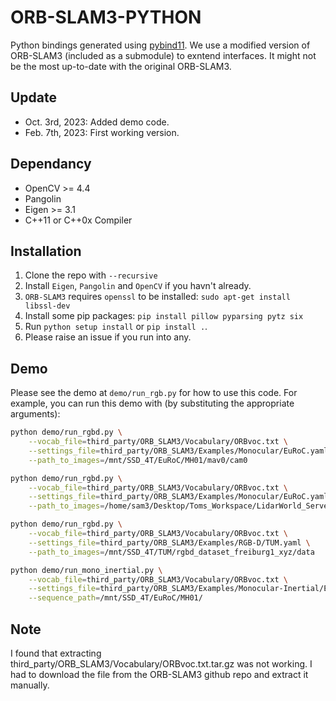 ORB-SLAM3-PYTHON
===

Python bindings generated using [pybind11](https://pybind11.readthedocs.io/en/stable/). We use a modified version of ORB-SLAM3 (included as a submodule) to exntend interfaces. It might not be the most up-to-date with the original ORB-SLAM3.

## Update

+ Oct. 3rd, 2023: Added demo code.
+ Feb. 7th, 2023: First working version. 

## Dependancy

+ OpenCV >= 4.4
+ Pangolin
+ Eigen >= 3.1
+ C++11 or C++0x Compiler

## Installation

1. Clone the repo with `--recursive`
2. Install `Eigen`, `Pangolin` and `OpenCV` if you havn't already.
3. `ORB-SLAM3` requires `openssl` to be installed: `sudo apt-get install libssl-dev`
4. Install some pip packages: `pip install pillow pyparsing pytz six`
5. Run `python setup install` or `pip install .`.
6. Please raise an issue if you run into any.

## Demo

Please see the demo at `demo/run_rgb.py` for how to use this code. For example, you can run this demo with (by substituting the appropriate arguments):

```bash
python demo/run_rgbd.py \
    --vocab_file=third_party/ORB_SLAM3/Vocabulary/ORBvoc.txt \
    --settings_file=third_party/ORB_SLAM3/Examples/Monocular/EuRoC.yaml \
    --path_to_images=/mnt/SSD_4T/EuRoC/MH01/mav0/cam0
```

```bash
python demo/run_rgbd.py \
    --vocab_file=third_party/ORB_SLAM3/Vocabulary/ORBvoc.txt \
    --settings_file=third_party/ORB_SLAM3/Examples/Monocular/EuRoC.yaml \
    --path_to_images=/home/sam3/Desktop/Toms_Workspace/LidarWorld_Server/recordings/20250128_091547/mav0/cam0
```

```bash
python demo/run_rgbd.py \
    --vocab_file=third_party/ORB_SLAM3/Vocabulary/ORBvoc.txt \
    --settings_file=third_party/ORB_SLAM3/Examples/RGB-D/TUM.yaml \
    --path_to_images=/mnt/SSD_4T/TUM/rgbd_dataset_freiburg1_xyz/data
```

```bash
python demo/run_mono_inertial.py \
    --vocab_file=third_party/ORB_SLAM3/Vocabulary/ORBvoc.txt \
    --settings_file=third_party/ORB_SLAM3/Examples/Monocular-Inertial/EuRoC.yaml \
    --sequence_path=/mnt/SSD_4T/EuRoC/MH01/
```

## Note
I found that extracting third_party/ORB_SLAM3/Vocabulary/ORBvoc.txt.tar.gz was not working. I had to download the file from the ORB-SLAM3 github repo and extract it manually.
